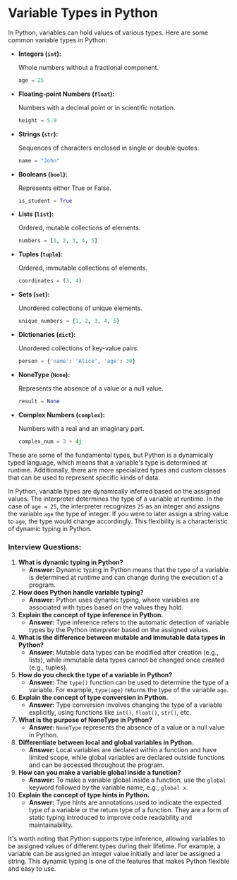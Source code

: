 # Variable Types in Python

In Python, variables can hold values of various types. Here are some common variable types in Python:

- **Integers (`int`):**

   Whole numbers without a fractional component.

   ```python
   age = 25
   ```

- **Floating-point Numbers (`float`):**

   Numbers with a decimal point or in scientific notation.

   ```python
   height = 5.9
   ```

- **Strings (`str`):**

   Sequences of characters enclosed in single or double quotes.

   ```python
   name = "John"
   ```

- **Booleans (`bool`):**

   Represents either True or False.

   ```python
   is_student = True
   ```

- **Lists (`list`):**

   Ordered, mutable collections of elements.

   ```python
   numbers = [1, 2, 3, 4, 5]
   ```

- **Tuples (`tuple`):**

   Ordered, immutable collections of elements.

   ```python
   coordinates = (3, 4)
   ```

- **Sets (`set`):**

   Unordered collections of unique elements.

   ```python
   unique_numbers = {1, 2, 3, 4, 5}
   ```

- **Dictionaries (`dict`):**

   Unordered collections of key-value pairs.

   ```python
   person = {'name': 'Alice', 'age': 30}
   ```

- **NoneType (`None`):**

   Represents the absence of a value or a null value.

   ```python
   result = None
   ```

- **Complex Numbers (`complex`):**

  Numbers with a real and an imaginary part.

  ```python
  complex_num = 3 + 4j
  ```

  

These are some of the fundamental types, but Python is a dynamically typed language, which means that a variable's type is determined at runtime. Additionally, there are more specialized types and custom classes that can be used to represent specific kinds of data.

In Python, variable types are dynamically inferred based on the assigned values. The interpreter determines the type of a variable at runtime. In the case of `age = 25`, the interpreter recognizes `25` as an integer and assigns the variable `age` the type of integer. If you were to later assign a string value to `age`, the type would change accordingly. This flexibility is a characteristic of dynamic typing in Python.

### Interview Questions:

1. **What is dynamic typing in Python?**
   - **Answer:** Dynamic typing in Python means that the type of a variable is determined at runtime and can change during the execution of a program.
2. **How does Python handle variable typing?**
   - **Answer:** Python uses dynamic typing, where variables are associated with types based on the values they hold.
3. **Explain the concept of type inference in Python.**
   - **Answer:** Type inference refers to the automatic detection of variable types by the Python interpreter based on the assigned values.
4. **What is the difference between mutable and immutable data types in Python?**
   - **Answer:** Mutable data types can be modified after creation (e.g., lists), while immutable data types cannot be changed once created (e.g., tuples).
5. **How do you check the type of a variable in Python?**
   - **Answer:** The `type()` function can be used to determine the type of a variable. For example, `type(age)` returns the type of the variable `age`.
6. **Explain the concept of type conversion in Python.**
   - **Answer:** Type conversion involves changing the type of a variable explicitly, using functions like `int()`, `float()`, `str()`, etc.
7. **What is the purpose of NoneType in Python?**
   - **Answer:** `NoneType` represents the absence of a value or a null value in Python.
8. **Differentiate between local and global variables in Python.**
   - **Answer:** Local variables are declared within a function and have limited scope, while global variables are declared outside functions and can be accessed throughout the program.
9. **How can you make a variable global inside a function?**
   - **Answer:** To make a variable global inside a function, use the `global` keyword followed by the variable name, e.g., `global x`.
10. **Explain the concept of type hints in Python.**
    - **Answer:** Type hints are annotations used to indicate the expected type of a variable or the return type of a function. They are a form of static typing introduced to improve code readability and maintainability.

It's worth noting that Python supports type inference, allowing variables to be assigned values of different types during their lifetime. For example, a variable can be assigned an integer value initially and later be assigned a string. This dynamic typing is one of the features that makes Python flexible and easy to use.